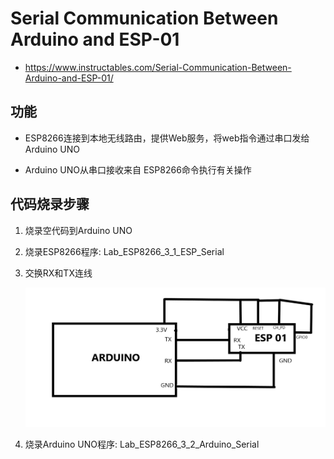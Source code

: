 # Serial Communication Between Arduino and ESP-01

* https://www.instructables.com/Serial-Communication-Between-Arduino-and-ESP-01/

## 功能

* ESP8266连接到本地无线路由，提供Web服务，将web指令通过串口发给Arduino UNO

* Arduino UNO从串口接收来自 ESP8266命令执行有关操作

## 代码烧录步骤

1. 烧录空代码到Arduino UNO
2. 烧录ESP8266程序: Lab_ESP8266_3_1_ESP_Serial
3. 交换RX和TX连线

   ![](img/Arduino_ESP8266.jpg)

4. 烧录Arduino UNO程序: Lab_ESP8266_3_2_Arduino_Serial